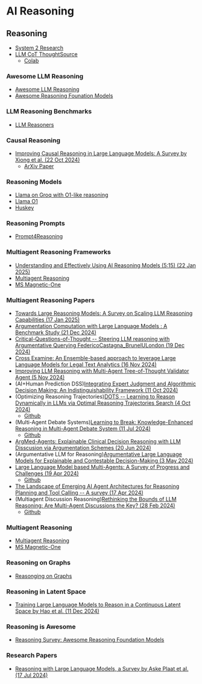 # AI Reasoning

## Reasoning

* [System 2 Research](https://github.com/open-thought/system-2-research)
* [LLM CoT ThoughtSource](https://github.com/OpenBioLink/ThoughtSource)
  * [Colab](https://colab.research.google.com/github/OpenBioLink/ThoughtSource/blob/main/notebooks/tutorial.ipynb/)

### Awesome LLM Reasoning

* [Awesome LLM Reasoning](https://github.com/atfortes/Awesome-LLM-Reasoning)
* [Awesome Reasoning Founation Models](https://github.com/reasoning-survey/Awesome-Reasoning-Foundation-Models)

### LLM Reasoning Benchmarks

* [LLM Reasoners](https://github.com/maitrix-org/llm-reasoners)

### Causal Reasoning

* [Improving Causal Reasoning in Large Language Models: A Survey by Xiong et al. (22 Oct 2024)](https://github.com/chendl02/Awesome-LLM-causal-reasoning)
  * [ArXiv Paper](https://github.com/chendl02/Awesome-LLM-causal-reasoning)


### Reasoning Models

* [Llama on Groq with O1-like reasoning](https://github.com/bklieger-groq/g1)
* [Llama O1](https://github.com/SimpleBerry/LLaMA-O1)
* [Huskey](https://huggingface.co/papers/2406.06469)

### Reasoning Prompts

* [Prompt4Reasoning](https://github.com/zjunlp/Prompt4ReasoningPapers)

### Multiagent Reasoning Frameworks

* [Understanding and Effectively Using AI Reasoning Models (5:15) (22 Jan 2025)](https://www.youtube.com/watch?v=f0RbwrBcFmc)
* [Multiagent Reasoning](https://github.com/AdieLaine/multi-agent-reasoning)
* [MS Magnetic-One](https://www.microsoft.com/en-us/research/articles/magentic-one-a-generalist-multi-agent-system-for-solving-complex-tasks)

### Multiagent Reasoning Papers

* [Towards Large Reasoning Models: A Survey on Scaling LLM Reasoning Capabilities (17 Jan 2025)](https://arxiv.org/abs/2312.04854)
* [Argumentation Computation with Large Language Models : A Benchmark Study (21 Dec 2024)](https://arxiv.org/pdf/2412.16725)
* [Critical-Questions-of-Thought -- Steering LLM reasoning with Argumentative Querying FedericoCastagna_BrunelULondon (19 Dec 2024)](https://arxiv.org/abs/2412.15177)
* [Cross Examine: An Ensemble-based approach to leverage Large Language Models for Legal Text Analytics (16 Nov 2024)](https://aclanthology.org/2024.nllp-1.16.pdf)
* [Improving LLM Reasoning with Multi-Agent Tree-of-Thought Validator Agent (5 Nov 2024)](https://arxiv.org/pdf/2409.11527)
* (AI+Human Prediction DSS)[Integrating Expert Judgment and Algorithmic Decision Making: An Indistinguishability Framework (11 Oct 2024)](https://arxiv.org/pdf/2306.01646)
* (Optimizing Reasoning Trajectories)[DOTS -- Learning to Reason Dynamically in LLMs via Optimal Reasoning Trajectories Search (4 Oct 2024)](https://arxiv.org/pdf/2410.03864)
  * [Github](https://github.com/MurongYue/DOTS)
* (Multi-Agent Debate Systems)[Learning to Break: Knowledge-Enhanced Reasoning in Multi-Agent Debate System (11 Jul 2024)](https://arxiv.org/abs/2312.04854)
  * [Github](https://github.com/FutureForMe/MADKE)
* [ArgMed-Agents: Explainable Clinical Decision Reasoning  with LLM Disscusion via Argumentation Schemes (20 Jun 2024)](https://arxiv.org/pdf/2403.06294v2)
* (Argumentative LLM for Reasoning)[Argumentative Large Language Models for Explainable and Contestable Decision-Making (3 May 2024)](https://arxiv.org/abs/2405.02079)
* [Large Language Model based Multi-Agents: A Survey of Progress and Challenges (19 Apr 2024)](https://arxiv.org/pdf/2402.01680v2)
  * [Github](https://github.com/taichengguo/LLM_MultiAgents_Survey_Papers)
* [The Landscape of Emerging AI Agent Architectures for Reasoning Planning and Tool Calling -- A survey (17 Apr 2024)](https://arxiv.org/abs/2404.11584)
* (Multiagent Discussion Reasoning)[Rethinking the Bounds of LLM Reasoning: Are Multi-Agent Discussions the Key? (28 Feb 2024)](https://arxiv.org/pdf/2402.18272)
  * [Github](https://github.com/SecureAIAutonomyLab/MA-ToT)

### Multiagent Reasoning

* [Multiagent Reasoning](https://github.com/AdieLaine/multi-agent-reasoning)
* [MS Magnetic-One](https://www.microsoft.com/en-us/research/articles/magentic-one-a-generalist-multi-agent-system-for-solving-complex-tasks/)


### Reasoning on Graphs

* [Reasonging on Graphs](https://github.com/RManLuo/reasoning-on-graphs)

### Reasoning in Latent Space

* [Training Large Language Models to Reason in a Continuous Latent Space by Hao et al. (11 Dec 2024)](https://arxiv.org/pdf/2412.06769)

### Reasoning is Awesome

* [Reasoning Survey: Awesome Reasoning Foundation Models](https://github.com/reasoning-survey/Awesome-Reasoning-Foundation-Models?tab=readme-ov-file#453-multi-round-prompting)

### Research Papers

* [Reasoning with Large Language Models, a Survey by Aske Plaat et al. (17 Jul 2024)](https://arxiv.org/pdf/2407.11511v1)

